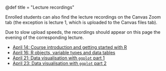 @def title = "Lecture recordings"

Enrolled students can also find the lecture recordings on the Canvas Zoom tab (the exception is lecture 1, which is uploaded to the Canvas files tab).

Due to slow upload speeds, the recordings should appear on this page the evening of the corresponding lecture.

* [April 14: Course introduction and getting started with R](https://web.stanford.edu/~damianp/recordings/recording1.mp4)
* [April 16: R objects, variable types and data tables](https://web.stanford.edu/~damianp/recordings/recording2.mp4)
* [April 21: Data visualisation with `ggplot` part 1](https://web.stanford.edu/~damianp/recordings/recording3.mp4)
* [April 23: Data visualisation with `ggplot` part 2](https://web.stanford.edu/~damianp/recordings/recording4.mp4)
